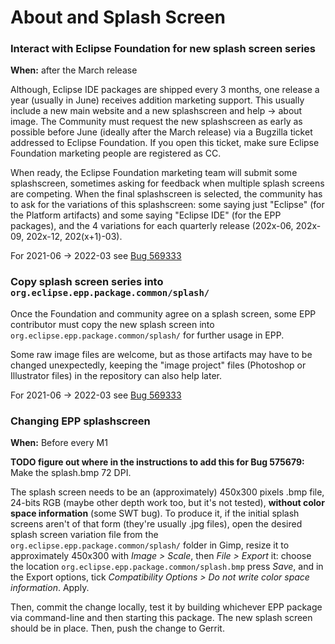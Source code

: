# About and Splash Screen

### Interact with Eclipse Foundation for new splash screen series

**When:** after the March release

Although, Eclipse IDE packages are shipped every 3 months, one release a year (usually in June) receives addition marketing support. This usually include a new main website and a new splashscreen and help -> about image. The Community must request the new splashscreen as early as possible before June (ideally after the March release) via a Bugzilla ticket addressed to Eclipse Foundation. If you open this ticket, make sure Eclipse Foundation marketing people are registered as CC.

When ready, the Eclipse Foundation marketing team will submit some splashscreen, sometimes asking for feedback when multiple splash screens are competing. When the final splashscreen is selected, the community has to ask for the variations of this splashscreen: some saying just "Eclipse" (for the Platform artifacts) and some saying "Eclipse IDE" (for the EPP packages), and the 4 variations for each quarterly release (202x-06, 202x-09, 202x-12, 202(x+1)-03).

For 2021-06 -> 2022-03 see [Bug 569333](https://bugs.eclipse.org/bugs/show_bug.cgi?id=569333)

### Copy splash screen series into `org.eclipse.epp.package.common/splash/`

Once the Foundation and community agree on a splash screen, some EPP contributor must copy the new splash screen into `org.eclipse.epp.package.common/splash/` for further usage in EPP.

Some raw image files are welcome, but as those artifacts may have to be changed unexpectedly, keeping the "image project" files (Photoshop or Illustrator files) in the repository can also help later.

For 2021-06 -> 2022-03 see [Bug 569333](https://bugs.eclipse.org/bugs/show_bug.cgi?id=569333)

### Changing EPP splashscreen

**When:** Before every M1

**TODO figure out where in the instructions to add this for Bug 575679:** Make the splash.bmp 72 DPI.

The splash screen needs to be an (approximately) 450x300 pixels .bmp file, 24-bits RGB (maybe other depth work too, but it's not tested), **without color space information** (some SWT bug). To produce it, if the initial splash screens aren't of that form (they're usually .jpg files), open the desired splash screen variation file from the `org.eclipse.epp.package.common/splash/` folder in Gimp, resize it to approximately 450x300 with *Image > Scale*, then *File > Export* it: choose the location `org.eclipse.epp.package.common/splash.bmp` press *Save*, and in the Export options, tick *Compatibility Options > Do not write color space information*. Apply.

Then, commit the change locally, test it by building whichever EPP package via command-line and then starting this package. The new splash screen should be in place. Then, push the change to Gerrit.